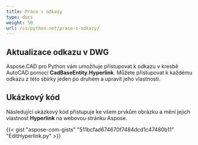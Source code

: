 ```yaml
---
title: Práce s odkazy
type: docs
weight: 50
url: /cs/python-net/prace-s-odkazy/
---
```


## **Aktualizace odkazu v DWG**

Aspose.CAD pro Python vám umožňuje přistupovat k odkazu v kresbě AutoCAD pomocí **CadBaseEntity.Hyperlink**. Můžete přistupovat k každému odkazu z této sbírky jeden po druhém a upravit jeho vlastnosti.

## Ukázkový kód

Následující ukázkový kód přistupuje ke všem prvkům obrázku a mění jejich vlastnost **Hyperlink** na webovou stránku Aspose.

{{< gist "aspose-com-gists" "511bcfad674670f7484dcd1c47480b11" "EditHyperlink.py" >}}
